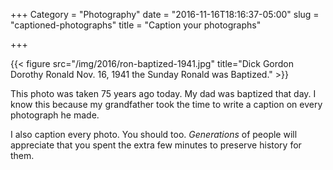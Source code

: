+++
Category = "Photography"
date = "2016-11-16T18:16:37-05:00"
slug = "captioned-photographs"
title = "Caption your photographs"

+++

{{< figure src="/img/2016/ron-baptized-1941.jpg" title="Dick Gordon Dorothy Ronald Nov. 16, 1941 the Sunday Ronald was Baptized." >}}

This photo was taken 75 years ago today. My dad was baptized that day. I know
this because my grandfather took the time to write a caption on every photograph
he made.

I also caption every photo. You should too. _Generations_ of people will appreciate
that you spent the extra few minutes to preserve history for them.

